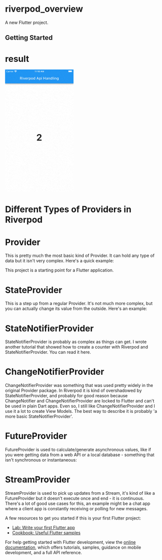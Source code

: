 # riverpod_overview

A new Flutter project.

## Getting Started


# result
<img src="https://github.com/Mirzaazmath/flutter_riverpod_overview/blob/StreamProviderCounterwithRiverpod/assets/result.gif" height="400">


# Different Types of Providers in Riverpod

# Provider


This is pretty much the most basic kind of Provider. It can hold any type of data but it isn't very complex. Here's a quick example:

This project is a starting point for a Flutter application.


# StateProvider

This is a step up from a regular Provider. It's not much more complex, but you can actually change its value from the outside. Here's an example:

#  StateNotifierProvider

StateNotifierProvider is probably as complex as things can get. I wrote another tutorial that showed how to create a counter with Riverpod and StateNotifierProvider. You can read it here.

# ChangeNotifierProvider

ChangeNotifierProvider was something that was used pretty widely in the original Provider package. In Riverpod it is kind of overshadowed by StateNotifierProvider, and probably for good reason because ChangeNotifier and ChangeNotifierProvider are locked to Flutter and can't be used in plain Dart apps. Even so, I still like ChangeNotifierProvider and I use it a lot to create View Models. The best way to describe it is probably 'a more basic StateNotifierProvider'.


# FutureProvider

FutureProvider is used to calculate/generate asynchronous values, like if you were getting data from a web API or a local database - something that isn't synchronous or instantaneous:



# StreamProvider


StreamProvider is used to pick up updates from a Stream, it's kind of like a FutureProvider but it doesn't execute once and end - it is continuous. There's a lot of good use cases for this, an example might be a chat app where a client app is constantly receiving or polling for new messages.



A few resources to get you started if this is your first Flutter project:

- [Lab: Write your first Flutter app](https://docs.flutter.dev/get-started/codelab)
- [Cookbook: Useful Flutter samples](https://docs.flutter.dev/cookbook)

For help getting started with Flutter development, view the
[online documentation](https://docs.flutter.dev/), which offers tutorials,
samples, guidance on mobile development, and a full API reference.
